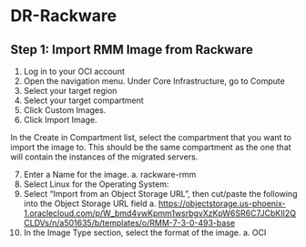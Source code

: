 # DR-Rackware
## Step 1: Import RMM Image from Rackware
1.	Log in to your OCI account
2.	Open the navigation menu. Under Core Infrastructure, go to Compute
3.	Select your target region
4.	Select your target compartment
5.	Click Custom Images.
6.	Click Import Image.

In the Create in Compartment list, select the compartment that you want to import the image to.   This should be the same compartment as the one that will contain the instances of the migrated servers. 

7.	Enter a Name for the image.
a.	rackware-rmm
8.	Select  Linux for the Operating System:
9.	Select “Import from an Object Storage URL”, then cut/paste the following into the Object Storage URL field
    a.	https://objectstorage.us-phoenix-1.oraclecloud.com/p/W_bmd4vwKpmm1wsrbgvXzKpW6SR6C7JCbKII2QCLDVs/n/a501635/b/templates/o/RMM-7-3-0-493-base
10.	In the Image Type section, select the format of the image.
    a.	OCI
